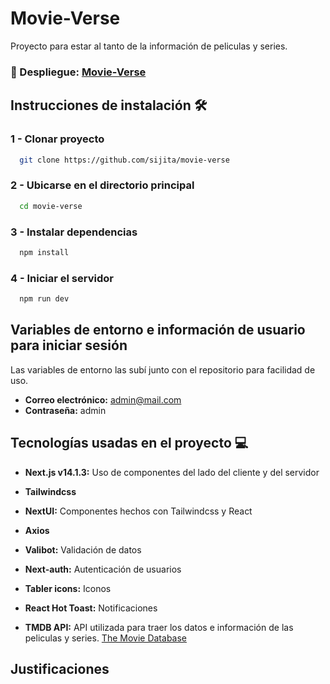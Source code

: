 
# Movie-Verse

Proyecto para estar al tanto de la información de peliculas y series.

### 🚀 Despliegue:  [Movie-Verse](https://movieverse.vercel.app/)



## Instrucciones de instalación 🛠️

### 1 - Clonar proyecto
```bash
  git clone https://github.com/sijita/movie-verse
```

### 2 - Ubicarse en el directorio principal

```bash
  cd movie-verse
```

### 3 - Instalar dependencias

```bash
  npm install
```

### 4 - Iniciar el servidor

```bash
  npm run dev
```


## Variables de entorno e información de usuario para iniciar sesión

Las variables de entorno las subí junto con el repositorio para facilidad de uso.

- **Correo electrónico:** admin@mail.com
- **Contraseña:** admin

## Tecnologías usadas en el proyecto 💻 

* **Next.js v14.1.3:**  Uso de componentes del lado del cliente y del servidor

* **Tailwindcss**

* **NextUI:** Componentes hechos con Tailwindcss y React

* **Axios**

* **Valibot:** Validación de datos

* **Next-auth:** Autenticación de usuarios

* **Tabler icons:** Iconos

* **React Hot Toast:** Notificaciones

* **TMDB API:** API utilizada para traer los datos e información de las peliculas y series. [The Movie Database](https://www.themoviedb.org/?language=es)
## Justificaciones

